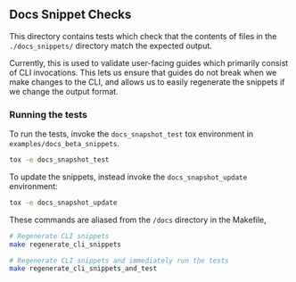 ## Docs Snippet Checks

This directory contains tests which check that the contents of files in the `./docs_snippets/` directory match the expected output.

Currently, this is used to validate user-facing guides which primarily consist of CLI invocations. This lets us ensure that guides do
not break when we make changes to the CLI, and allows us to easily regenerate the snippets if we change the output format.

### Running the tests

To run the tests, invoke the `docs_snapshot_test` tox environment in `examples/docs_beta_snippets`.

```bash
tox -e docs_snapshot_test
```

To update the snippets, instead invoke the `docs_snapshot_update` environment:

```bash
tox -e docs_snapshot_update
```

These commands are aliased from the `/docs` directory in the Makefile,

```bash
# Regenerate CLI snippets
make regenerate_cli_snippets

# Regenerate CLI snippets and immediately run the tests
make regenerate_cli_snippets_and_test
```
